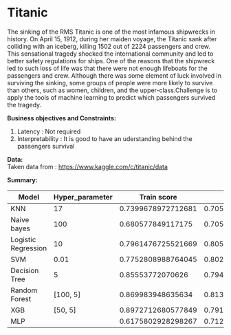 # Titanic
The sinking of the RMS Titanic is one of the most infamous shipwrecks in history.  On April 15, 1912, during her maiden voyage, the Titanic sank after colliding with an iceberg, killing 1502 out of 2224 passengers and crew. This sensational tragedy shocked the international community and led to better safety regulations for ships.  One of the reasons that the shipwreck led to such loss of life was that there were not enough lifeboats for the passengers and crew. Although there was some element of luck involved in surviving the sinking, some groups of people were more likely to survive than others, such as women, children, and the upper-class.Challenge is to apply the tools of machine learning to predict which passengers survived the tragedy.

**Business objectives and Constraints:**<br/>
1. Latency : Not required <br/>
2. Interpretability :  It is good to have an uderstanding behind the passengers survival<br/>

**Data:**<br/>
Taken data from : https://www.kaggle.com/c/titanic/data  

**Summary:**


|        Model        | Hyper_parameter |    Train score     |     Test score     |
|---|---|---|---|
|         KNN         |        17       | 0.7399678972712681 | 0.7052238805970149 |
|     Naive bayes     |       100       | 0.680577849117175  | 0.7052238805970149 |
| Logistic Regression |        10       | 0.7961476725521669 | 0.8059701492537313 |
|         SVM         |       0.01      | 0.7752808988764045 | 0.8022388059701493 |
|    Decision Tree    |        5        |  0.85553772070626  | 0.7947761194029851 |
|    Random Forest    |     [100, 5]    | 0.869983948635634  | 0.8134328358208955 |
|         XGB         |     [50, 5]     | 0.8972712680577849 | 0.7910447761194029 |
|         MLP         |                 | 0.6175802928298267 | 0.7126865662745575 |

